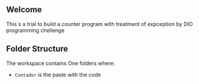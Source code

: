 
## Welcome

This`s a trial to build a counter program with treatment of expception by DIO programming chellenge

## Folder Structure

The workspace contains One folders where:

* `Contador` is the paste with the code

